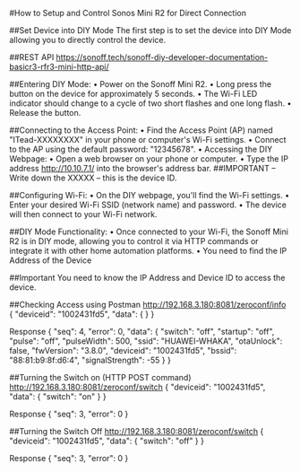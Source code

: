 #How to Setup and Control Sonos Mini R2 for Direct Connection 

##Set Device into DIY Mode 
The first step is to set the device into DIY Mode allowing you to directly control the device. 

##REST API 
https://sonoff.tech/sonoff-diy-developer-documentation-basicr3-rfr3-mini-http-api/ 

##Entering DIY Mode:
•	Power on the Sonoff Mini R2. 
•	Long press the button on the device for approximately 5 seconds. 
•	The Wi-Fi LED indicator should change to a cycle of two short flashes and one long flash. 
•	Release the button. 

##Connecting to the Access Point: 
•	Find the Access Point (AP) named "ITead-XXXXXXXX" in your phone or computer's Wi-Fi settings. 
•	Connect to the AP using the default password: "12345678". 
•	Accessing the DIY Webpage:
•	Open a web browser on your phone or computer. 
•	Type the IP address http://10.10.7.1/ into the browser's address bar. 
##IMPORTANT – Write down the XXXXX – this is the device ID. 

##Configuring Wi-Fi:
•	On the DIY webpage, you'll find the Wi-Fi settings. 
•	Enter your desired Wi-Fi SSID (network name) and password. 
•	The device will then connect to your Wi-Fi network. 

##DIY Mode Functionality:
•	Once connected to your Wi-Fi, the Sonoff Mini R2 is in DIY mode, allowing you to control it via HTTP commands or integrate it with other home automation platforms.
•	You need to find the IP Address of the Device

##Important
You need to know the IP Address and Device ID to access the device. 

##Checking Access using Postman
http://192.168.3.180:8081/zeroconf/info
{
    "deviceid": "1002431fd5",
    "data": { 
    }
}

Response
{
    "seq": 4,
    "error": 0,
    "data": {
        "switch": "off",
        "startup": "off",
        "pulse": "off",
        "pulseWidth": 500,
        "ssid": "HUAWEI-WHAKA",
        "otaUnlock": false,
        "fwVersion": "3.8.0",
        "deviceid": "1002431fd5",
        "bssid": "88:81:b9:8f:d6:4",
        "signalStrength": -55
    }
}


##Turning the Switch on (HTTP POST command)
http://192.168.3.180:8081/zeroconf/switch
{
    "deviceid": "1002431fd5",
    "data": { 
        "switch": "on" 
    }
}

Response
{
    "seq": 3,
    "error": 0
}


##Turning the Switch Off
http://192.168.3.180:8081/zeroconf/switch
{
    "deviceid": "1002431fd5",
    "data": { 
        "switch": "off" 
    }
}

Response
{
    "seq": 3,
    "error": 0
}


